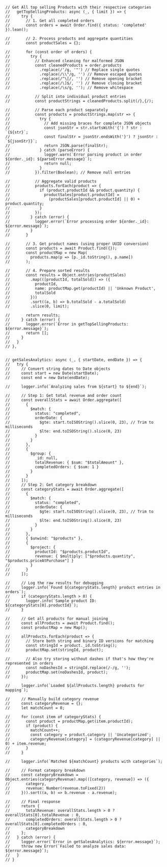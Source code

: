     // Get All top selling Products with their respective categories
    //   getTopSellingProducts: async (_, { limit }) => {
    //     try {
    //       // 1. Get all completed orders
    //       const orders = await Order.find({ status: 'completed' }).lean();

    //       // 2. Process products and aggregate quantities
    //       const productSales = {};

    //       for (const order of orders) {
    //         try {
    //           // Enhanced cleaning for malformed JSON
    //           const cleanedProducts = order.products
    //             .replace(/'/g, '"') // Replace single quotes
    //             .replace(/\\"/g, '') // Remove escaped quotes
    //             .replace(/^\[/, '') // Remove opening bracket
    //             .replace(/\]$/, '') // Remove closing bracket
    //             .replace(/\s/g, ''); // Remove whitespace

    //           // Split into individual product entries
    //           const productStrings = cleanedProducts.split(/},{/);

    //           // Parse each product separately
    //           const products = productStrings.map(str => {
    //             try {
    //               // Add missing braces for complete JSON objects
    //               const jsonStr = str.startsWith('{') ? str : `{${str}`;
    //               const finalStr = jsonStr.endsWith('}') ? jsonStr : `${jsonStr}}`;
    //               return JSON.parse(finalStr);
    //             } catch (parseError) {
    //               logger.warn(`Error parsing product in order ${order._id}: ${parseError.message}`);
    //               return null;
    //             }
    //           }).filter(Boolean); // Remove null entries

    //           // Aggregate valid products
    //           products.forEach(product => {
    //             if (product.productId && product.quantity) {
    //               productSales[product.productId] =
    //                 (productSales[product.productId] || 0) + product.quantity;
    //             }
    //           });
    //         } catch (error) {
    //           logger.error(`Error processing order ${order._id}: ${error.message}`);
    //         }
    //       }

    //       // 3. Get product names (using proper UUID conversion)
    //       const products = await Product.find({});
    //       const productMap = new Map(
    //         products.map(p => [p._id.toString(), p.name])
    //       );

    //       // 4. Prepare sorted results
    //       const results = Object.entries(productSales)
    //         .map(([productId, totalSold]) => ({
    //           productId,
    //           name: productMap.get(productId) || 'Unknown Product',
    //           totalSold
    //         }))
    //         .sort((a, b) => b.totalSold - a.totalSold)
    //         .slice(0, limit);

    //       return results;
    //     } catch (error) {
    //       logger.error(`Error in getTopSellingProducts: ${error.message}`);
    //       return [];
    //     }
    //   }
    // },


    // getSalesAnalytics: async (_, { startDate, endDate }) => {
    //   try {
    //     // Convert string dates to Date objects
    //     const start = new Date(startDate);
    //     const end = new Date(endDate);

    //     logger.info(`Analyzing sales from ${start} to ${end}`);

    //     // Step 1: Get total revenue and order count
    //     const overallStats = await Order.aggregate([
    //       {
    //         $match: {
    //           status: "completed",
    //           orderDate: {
    //             $gte: start.toISOString().slice(0, 23), // Trim to milliseconds
    //             $lte: end.toISOString().slice(0, 23)
    //           }
    //         }
    //       },
    //       {
    //         $group: {
    //           _id: null,
    //           totalRevenue: { $sum: "$totalAmount" },
    //           completedOrders: { $sum: 1 }
    //         }
    //       }
    //     ]);
    //     // Step 2: Get category breakdown
    //     const categoryStats = await Order.aggregate([
    //       {
    //         $match: {
    //           status: "completed",
    //           orderDate: {
    //             $gte: start.toISOString().slice(0, 23), // Trim to milliseconds
    //             $lte: end.toISOString().slice(0, 23)
    //           }
    //         }
    //       },
    //       { $unwind: "$products" },
    //       {
    //         $project: {
    //           productId: "$products.productId",
    //           revenue: { $multiply: ["$products.quantity", "$products.priceAtPurchase"] }
    //         }
    //       }
    //     ]);

    //     // Log the raw results for debugging
    //     logger.info(`Found ${categoryStats.length} product entries in orders`);
    //     if (categoryStats.length > 0) {
    //       logger.info(`Sample product ID: ${categoryStats[0].productId}`);
    //     }

    //     // Get all products for manual joining
    //     const allProducts = await Product.find();
    //     const productMap = new Map();

    //     allProducts.forEach(product => {
    //       // Store both string and binary ID versions for matching
    //       const stringId = product._id.toString();
    //       productMap.set(stringId, product);

    //       // Also try storing without dashes if that's how they're represented in orders
    //       const noDashesId = stringId.replace(/-/g, '');
    //       productMap.set(noDashesId, product);
    //     });

    //     logger.info(`Loaded ${allProducts.length} products for mapping`);

    //     // Manually build category revenue
    //     const categoryRevenue = {};
    //     let matchCount = 0;

    //     for (const item of categoryStats) {
    //       const product = productMap.get(item.productId);
    //       if (product) {
    //         matchCount++;
    //         const category = product.category || 'Uncategorized';
    //         categoryRevenue[category] = (categoryRevenue[category] || 0) + item.revenue;
    //       }
    //     }

    //     logger.info(`Matched ${matchCount} products with categories`);

    //     // Format category breakdown
    //     const categoryBreakdown = Object.entries(categoryRevenue).map(([category, revenue]) => ({
    //       category,
    //       revenue: Number(revenue.toFixed(2))
    //     })).sort((a, b) => b.revenue - a.revenue);

    //     // Final response
    //     return {
    //       totalRevenue: overallStats.length > 0 ? overallStats[0].totalRevenue : 0,
    //       completedOrders: overallStats.length > 0 ? overallStats[0].completedOrders : 0,
    //       categoryBreakdown
    //     };
    //   } catch (error) {
    //     logger.error(`Error in getSalesAnalytics: ${error.message}`);
    //     throw new Error(`Failed to analyze sales data: ${error.message}`);
    //   }
    // }
